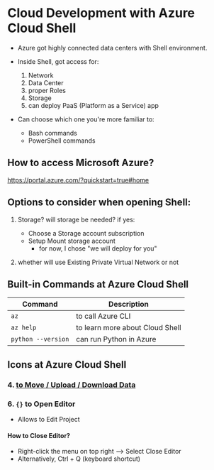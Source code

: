 # Cloud Development with Azure Cloud Shell

* Azure got highly connected data centers with Shell environment. 
* Inside Shell, got access for:
  1. Network
  2. Data Center
  3. proper Roles
  4. Storage
  5. can deploy PaaS (Platform as a Service) app

* Can choose which one you're more familiar to:
  * Bash commands
  * PowerShell commands

## How to access Microsoft Azure?
https://portal.azure.com/?quickstart=true#home

## Options to consider when opening Shell:
1. Storage? will storage be needed? if yes:
   * Choose a Storage account subscription
   * Setup Mount storage account
     * for now, I chose "we will deploy for you"

2. whether will use Existing Private Virtual Network or not

## Built-in Commands at Azure Cloud Shell

| Command            | Description                     |
|--------------------|---------------------------------|
| `az`               | to call Azure CLI               |
| `az help`          | to learn more about Cloud Shell |
| `python --version` | can run Python in Azure         |

## Icons at Azure Cloud Shell

### 4. [to Move / Upload / Download Data](https://github.com/maryjess/cloud/issues/19)

### 6. `{}` to Open Editor
* Allows to Edit Project
   
#### How to Close Editor?
* Right-click the menu on top right --> Select Close Editor
* Alternatively, Ctrl + Q (keyboard shortcut)